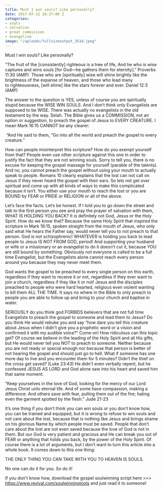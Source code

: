```yaml
---
title: Must I win souls? Like personally?
date: 2017-07-31 16:37:00 Z
categories:
- souls
- salvation
- great commission
- evangelism
image: "/uploads/fullsizeoutput_351d.jpeg"
---
```



Must I win souls? Like personally?

“The fruit of the [consistently] righteous is a tree of life,
And he who is wise captures and wins souls [for God—he gathers them for eternity].”
Proverbs 11:30 (AMP)
 Those who are [spiritually] wise will shine brightly like the brightness of the expanse of heaven, and those who lead many to righteousness, [will shine] like the stars forever and ever.
Daniel 12:3 (AMP)

The answer to the question is YES, unless of course you are spiritually stupid because the WISE WIN SOULS. And I don’t think only Evangelists are supposed to be WISE. There was actually no evangelists in the old testament by the way. Selah. 
The Bible gives us a COMMISSION, not an option or suggestion, to preach the gospel of Jesus to EVERY CREATURE. I mean Mark 16:15 CANNOT be any clearer:

 “And He said to them, “Go into all the world and preach the gospel to every creature.”

How can people misinterpret this scripture? How do you exempt yourself from that? People even use other scripture against this one in order to justify the fact that they are not winning souls. Sorry to tell you, there is no excuse for keeping the gospel massage for yourself (parable of the talents). And no, you cannot preach the gospel without using your mouth to actually speak to people. Romans 10 clearly explains that the lost can not call on Jesus if they never heard the gospel with their ears. So lets not get over spiritual and come up with all kinds of ways to make this complicated because it isn’t. You either use your mouth to reach the lost or you are BOUND by FEAR or PRIDE or RELIGION or all of the above.

Let’s face the facts. Let’s be honest. If I told you to go down the street and talk to the first person you see and pray the prayer of salvation with them, WHAT IS HOLDING YOU BACK?
It is definitely not God, Jesus or the Holy Spirit. How do we know that? Because the same Holy Spirit that inspired the scripture in Mark 16:15, spoken straight from the mouth of Jesus, who only said what He hears the Father say, would never tell you to not preach to that person. God is not schizophrenic!
WHATEVER is holding you back to lead people to Jesus IS NOT FROM GOD, period! 
And supporting your husband or wife or a missionary or an evangelist to do it doesn’t cut it, because YOU are still bound by something. Obviously not everyone is called to be a full time Evangelist, but the Evangelists alone cannot reach every person around you because they may never meet them.

God wants the gospel to be preached to every single person on this earth, regardless if they want to receive it or not, regardless if they ever want to join a church, regardless if they like it or not! Jesus and the disciples preached to people who were hard hearted, religious even violent wanting to kill them ALL THE TIME. It says no where in the Bible to only preach to people you are able to follow up and bring to your church and baptise in water.

SERIOUSLY do you think god FORBIDS believers that are not full time Evangelists to preach the gospel to someone and lead them to Jesus? Do you think He would rebuke you and say “how dare you tell this creature about Jesus when I didn't give you a prophetic word or a vision and confirmed it with my audible voice?” 
Come on! How ridiculous can this topic get? 
Of course we believe in the leading of the Holy Spirit and all His gifts, but He would never tell you NOT to preach to someone. Neither because you are not ready or special enough nor because that person is better of not hearing the gospel and should just go to hell.
What if someone has one more day to live and you encounter them for 5 minutes? Didn’t the thief on the cross get saved? (Luke 23:43) He didn't even verbally repent, but he confessed JESUS AS LORD and God alone saw into his heart and saved him that same moment. 

“Keep yourselves in the love of God, looking for the mercy of our Lord Jesus Christ unto eternal life. And of some have compassion, making a difference: And others save with fear, pulling them out of the fire; hating even the garment spotted by the flesh.”
Jude 21-23

It’s one thing if you don’t think you can win souls or you don’t know how, you can be trained and equipped, but it is wrong to refuse to win souls and not care about the lost, because that is nothing like Jesus and brings shame on his glorious Name by which people must be saved. People that don’t care about the lost are not even saved because the love of God is not in them.
But our God is very patient and gracious and He can break you out of FEAR or anything that holds you back, by the power of the Holy Spirit.
 Of course there is a lot of arguments, but I don’t want to turn this article into a whole book. 
It comes down to this one thing:

THE ONLY THING YOU CAN TAKE WITH YOU TO HEAVEN IS SOULS.

No one can do it for you. So do it!


If you don't know how, download the gospel soulwinning script here >>>  https://www.revival.com/soulwinningtools
and just read it to someone!